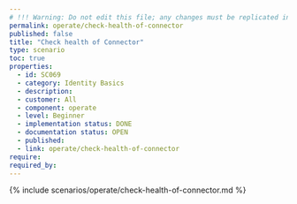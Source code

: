 ```yaml
---
# !!! Warning: Do not edit this file; any changes must be replicated in Excel !!! 
permalink: operate/check-health-of-connector
published: false
title: "Check health of Connector"
type: scenario
toc: true
properties:
  - id: SC069
  - category: Identity Basics
  - description:
  - customer: All
  - component: operate
  - level: Beginner
  - implementation status: DONE
  - documentation status: OPEN
  - published:
  - link: operate/check-health-of-connector
require:
required_by:
---
```


{% include scenarios/operate/check-health-of-connector.md %}
